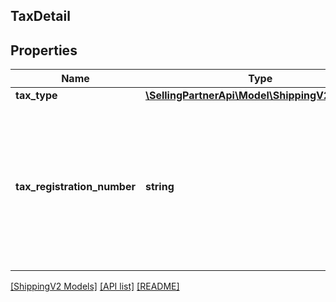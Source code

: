 ## TaxDetail

## Properties

Name | Type | Description | Notes
------------ | ------------- | ------------- | -------------
**tax_type** | [**\SellingPartnerApi\Model\ShippingV2\TaxType**](TaxType.md) |  |
**tax_registration_number** | **string** | The shipper&#39;s tax registration number associated with the shipment for customs compliance purposes in certain regions. |

[[ShippingV2 Models]](../) [[API list]](../../Api) [[README]](../../../README.md)
